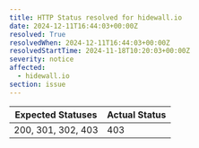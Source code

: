 ```yaml
---
title: HTTP Status resolved for hidewall.io
date: 2024-12-11T16:44:03+00:00Z
resolved: True
resolvedWhen: 2024-12-11T16:44:03+00:00Z
resolvedStartTime: 2024-11-18T10:20:03+00:00Z
severity: notice
affected:
  - hidewall.io
section: issue
---
```


| Expected Statuses | Actual Status  |
|-------------------|----------------|
| 200, 301, 302, 403 | 403 |
